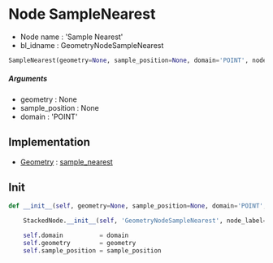 # Node SampleNearest

- Node name : 'Sample Nearest'
- bl_idname : GeometryNodeSampleNearest


``` python
SampleNearest(geometry=None, sample_position=None, domain='POINT', node_label=None, node_color=None)
```
##### Arguments

- geometry : None
- sample_position : None
- domain : 'POINT'

## Implementation

- [Geometry](/docs/GeoNodes/Geometry.md) : [sample_nearest](/docs/GeoNodes/Geometry.md#sample_nearest)

## Init

``` python
def __init__(self, geometry=None, sample_position=None, domain='POINT', node_label=None, node_color=None):

    StackedNode.__init__(self, 'GeometryNodeSampleNearest', node_label=node_label, node_color=node_color)

    self.domain          = domain
    self.geometry        = geometry
    self.sample_position = sample_position
```
